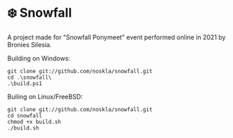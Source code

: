# ❄️ Snowfall

A project made for "Snowfall Ponymeet" event performed online in 2021 by Bronies Silesia.

Building on Windows:
```
git clone git://github.com/noskla/snowfall.git
cd .\snowfall\
.\build.ps1
```
Builing on Linux/FreeBSD:
```
git clone git://github.com/noskla/snowfall.git
cd snowfall
chmod +x build.sh
./build.sh
```

